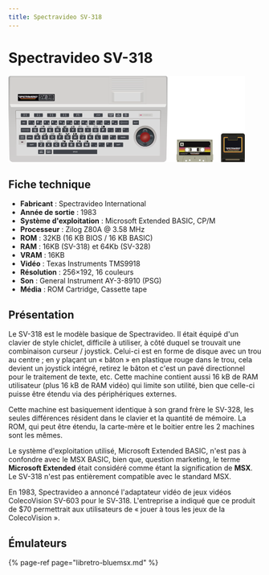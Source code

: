 ```yaml
---
title: Spectravideo SV-318
---
```


# Spectravideo SV-318

![](/migration-images/emulateurs/ordinosaures/spectravideo-sv-318/image%20%28101%29.png)

## Fiche technique

* **Fabricant** : Spectravideo International
* **Année de sortie** : 1983
* **Système d'exploitation** : Microsoft Extended BASIC, CP/M
* **Processeur** : Zilog Z80A @ 3.58 MHz
* **ROM** : 32KB \(16 KB BIOS / 16 KB BASIC\)
* **RAM** : 16KB \(SV-318\) et 64Kb \(SV-328\)
* **VRAM** : 16KB
* **Vidéo** : Texas Instruments TMS9918
* **Résolution** : 256×192, 16 couleurs
* **Son** : General Instrument AY-3-8910 \(PSG\)
* **Média** : ROM Cartridge, Cassette tape

## Présentation

Le SV-318 est le modèle basique de Spectravideo. Il était équipé d'un clavier de style chiclet, difficile à utiliser, à côté duquel se trouvait une combinaison curseur / joystick. Celui-ci est en forme de disque avec un trou au centre ; en y plaçant un « bâton » en plastique rouge dans le trou, cela devient un joystick intégré, retirez le bâton et c'est un pavé directionnel pour le traitement de texte, etc. Cette machine contient aussi 16 kB de RAM utilisateur \(plus 16 kB de RAM vidéo\) qui limite son utilité, bien que celle-ci puisse être étendu via des périphériques externes.

Cette machine est basiquement identique à son grand frère le SV-328, les seules différences résident dans le clavier et la quantité de mémoire. La ROM, qui peut être étendu, la carte-mère et le boitier entre les 2 machines sont les mêmes.

Le système d'exploitation utilisé, Microsoft Extended BASIC, n'est pas à confondre avec le MSX BASIC, bien que, question marketing, le terme **Microsoft Extended** était considéré comme étant la signification de **MSX**. Le SV-318 n'est pas entièrement compatible avec le standard MSX.

En 1983, Spectravideo a annoncé l'adaptateur vidéo de jeux vidéos ColecoVision SV-603 pour le SV-318. L'entreprise a indiqué que ce produit de $70 permettrait aux utilisateurs de « jouer à tous les jeux de la ColecoVision ».

## Émulateurs

{% page-ref page="libretro-bluemsx.md" %}

